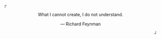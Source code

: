 <!DOCTYPE html>
<head></head>
<body>
    <p align="left">&#x250c;</p>
    <p align="center">What I cannot create, I do not understand.</p>    
    <p align="center">&#x2014; Richard Feynman</p>
    <p align="right">&#x2518;</p>
</body>
